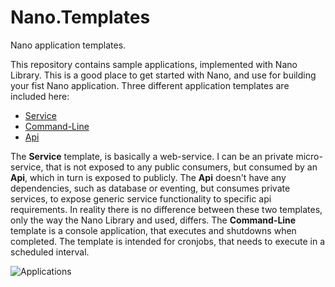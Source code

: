 # Nano.Templates
Nano application templates.  

This repository contains sample applications, implemented with Nano Library. This is a good place to get started with Nano, and use for building your fist Nano application. Three different application templates are included here:
  - [Service](https://github.com/Nano-Core/Nano.Templates/tree/master/Console)
  - [Command-Line](https://github.com/Nano-Core/Nano.Templates/tree/master/Console)
  - [Api](https://github.com/Nano-Core/Nano.Templates/tree/master/Console)

The **Service** template, is basically a web-service. I can be an private micro-service, that is not exposed to any public consumers, but consumed by an **Api**, which in turn is exposed to publicly. The **Api** doesn't have any dependencies, such as database or eventing, but consumes private services, to expose generic service functionality to specific api requirements. In reality there is no difference between these two templates, only the way the Nano Library and used, differs. The **Command-Line** template is a console application, that executes and shutdowns when completed. The template is intended for cronjobs, that needs to execute in a scheduled interval.  

![Applications](https://raw.githubusercontent.com/wiki/Nano-Core/Nano.Templates/Images/Nano.Templates.Architecture.png)  

